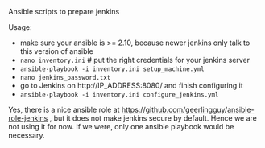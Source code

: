 Ansible scripts to prepare jenkins

Usage:
- make sure your ansible is >= 2.10, because newer jenkins only talk to this version of ansible
- `nano inventory.ini` # put the right credentials for your jenkins server
- `ansible-playbook -i inventory.ini setup_machine.yml`
- `nano jenkins_password.txt`
- go to Jenkins on http://IP_ADDRESS:8080/ and finish configuring it
- `ansible-playbook -i inventory.ini configure_jenkins.yml`

Yes, there is a nice ansible role at https://github.com/geerlingguy/ansible-role-jenkins , but it does not make jenkins secure by default. Hence we are not using it for now.
If we were, only one ansible playbook would be necessary.


